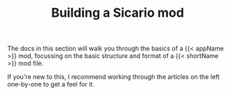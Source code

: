 ﻿---
title: "Building a Sicario mod"
weight: 20
anchor: "walkthrough"
---

The docs in this section will walk you through the basics of a {{< appName >}} mod, focussing on the basic structure and format of a {{< shortName >}} mod file.

If you're new to this, I recommend working through the articles on the left one-by-one to get a feel for it.